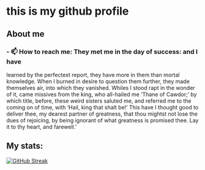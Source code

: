 # this is my github profile

## About me
### - 📫 How to reach me: They met me in the day of success: and I have
learned by the perfectest report, they have more in
them than mortal knowledge. When I burned in desire
to question them further, they made themselves air,
into which they vanished. Whiles I stood rapt in
the wonder of it, came missives from the king, who
all-hailed me ‘Thane of Cawdor;’ by which title,
before, these weird sisters saluted me, and referred
me to the coming on of time, with ‘Hail, king that
shalt be!’ This have I thought good to deliver
thee, my dearest partner of greatness, that thou
mightst not lose the dues of rejoicing, by being
ignorant of what greatness is promised thee. Lay it
to thy heart, and farewell.’

## My stats:

[![GitHub Streak](https://streak-stats.demolab.com?user=groingo&theme=dark&mode=weekly)](https://git.io/streak-stats)


